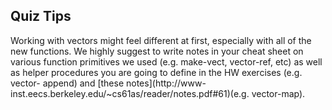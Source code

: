 ## Quiz Tips

Working with vectors might feel different at first, especially with all of the
new functions. We highly suggest to write notes in your cheat sheet on various
function primitives we used (e.g. make-vect, vector-ref, etc) as well as
helper procedures you are going to define in the HW exercises (e.g. vector-
append) and [these notes](http://www-
inst.eecs.berkeley.edu/~cs61as/reader/notes.pdf#61)(e.g. vector-map).

